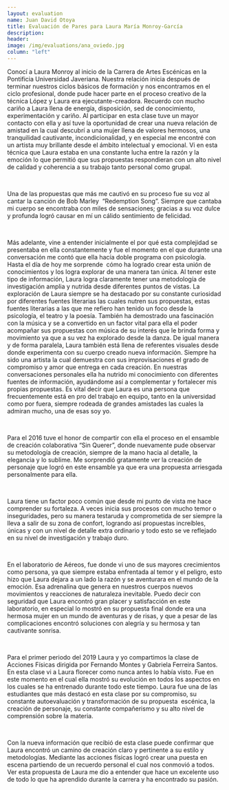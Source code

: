 ```yaml
---
layout: evaluation
name: Juan David Otoya
title: Evaluación de Pares para Laura María Monroy-García
description:
header:
image: /img/evaluations/ana_oviedo.jpg
column: "left"
---
```


Conoc&iacute; a Laura Monroy al inicio de la Carrera de Artes Esc&eacute;nicas en la Pontificia Universidad Javeriana. Nuestra relaci&oacute;n inicia despu&eacute;s de terminar nuestros ciclos b&aacute;sicos de formaci&oacute;n y nos encontramos en el ciclo profesional, donde pude hacer parte en el proceso creativo de la t&eacute;cnica L&oacute;pez y Laura era ejecutante-creadora. Recuerdo con mucho cari&ntilde;o a Laura llena de energ&iacute;a, disposici&oacute;n, sed de conocimiento, experimentaci&oacute;n y cari&ntilde;o. Al participar en esta clase tuve un mayor contacto con ella y as&iacute; tuve la oportunidad de crear una nueva relaci&oacute;n de amistad en la cual descubr&iacute; a una mujer llena de valores hermosos, una tranquilidad cautivante, incondicionalidad, y en especial me encontr&eacute; con un artista muy brillante desde el &aacute;mbito intelectual y emocional. Vi en esta t&eacute;cnica que Laura estaba en una constante lucha entre la raz&oacute;n y la emoci&oacute;n lo que permiti&oacute; que sus propuestas respondieran con un alto nivel de calidad y coherencia a su trabajo tanto personal como grupal.

&nbsp;

Una de las propuestas que m&aacute;s me cautiv&oacute; en su proceso fue su voz al cantar la canci&oacute;n de Bob Marley&nbsp; “Redemption Song”. Siempre que cantaba mi cuerpo se encontraba con miles de sensaciones; gracias a su voz dulce y profunda logr&oacute; causar en m&iacute; un c&aacute;lido sentimiento de felicidad.

&nbsp;

M&aacute;s adelante, vine a entender inicialmente el por qu&eacute; esta complejidad se presentaba en ella constantemente y fue el momento en el que durante una conversaci&oacute;n me cont&oacute; que ella hac&iacute;a doble programa con psicolog&iacute;a. Hasta el d&iacute;a de hoy me sorprende&nbsp; c&oacute;mo ha logrado crear esta uni&oacute;n de conocimientos y los logra explorar de una manera tan &uacute;nica. Al tener este tipo de informaci&oacute;n, Laura logra claramente tener una metodolog&iacute;a de investigaci&oacute;n amplia y nutrida desde diferentes puntos de vistas. La exploraci&oacute;n de Laura siempre se ha destacado por su constante curiosidad por diferentes fuentes literarias las cuales nutren sus propuestas, estas fuentes literarias a las que me refiero han tenido un foco desde la psicolog&iacute;a, el teatro y la poes&iacute;a. Tambi&eacute;n ha demostrado una fascinaci&oacute;n con la m&uacute;sica y se a convertido en un factor vital para ella el poder acompa&ntilde;ar sus propuestas con m&uacute;sica de su inter&eacute;s que le brinda forma y movimiento ya que a su vez ha explorado desde la danza. De igual manera y de forma paralela, Laura tambi&eacute;n est&aacute; llena de referentes visuales desde donde experimenta con su cuerpo creado nueva informaci&oacute;n. Siempre ha sido una artista la cual demuestra con sus improvisaciones el grado de compromiso y amor que entrega en cada creaci&oacute;n. En nuestras conversaciones personales ella ha nutrido mi conocimiento con diferentes fuentes de informaci&oacute;n, ayud&aacute;ndome as&iacute; a complementar y fortalecer mis propias propuestas. Es vital decir que Laura es una persona que frecuentemente est&aacute; en pro del trabajo en equipo, tanto en la universidad como por fuera, siempre rodeada de grandes amistades las cuales la admiran mucho, una de esas soy yo.

&nbsp;

Para el 2016 tuve el honor de compartir con ella el proceso en el ensamble de creaci&oacute;n colaborativa “Sin Querer”, donde nuevamente pude observar&nbsp; su metodolog&iacute;a de creaci&oacute;n, siempre de la mano hacia al detalle, la elegancia y lo sublime. Me sorprendi&oacute; gratamente ver la creaci&oacute;n de personaje que logr&oacute; en este ensamble ya que era una propuesta arriesgada personalmente para ella.&nbsp;

&nbsp;

Laura tiene un factor poco com&uacute;n que desde mi punto de vista me hace comprender su fortaleza. A veces inicia sus procesos con mucho temor o inseguridades, pero su manera testaruda y comprometida de ser siempre la lleva a salir de su zona de confort, logrando as&iacute; propuestas incre&iacute;bles, &uacute;nicas y con un nivel de detalle extra ordinario y todo esto se ve reflejado en su nivel de investigaci&oacute;n y trabajo duro.

&nbsp;

En el laboratorio de A&eacute;reos, fue donde vi uno de sus mayores crecimientos como persona, ya que siempre estaba enfrentada al temor y el peligro, esto hizo que Laura dejara a un lado la raz&oacute;n y se aventurara en el mundo de la emoci&oacute;n. Esa adrenalina que genera en nuestros cuerpos nuevos movimientos y reacciones de naturaleza inevitable. Puedo decir con seguridad que Laura encontr&oacute; gran placer y satisfacci&oacute;n en este laboratorio, en especial lo mostr&oacute; en su propuesta final donde era una hermosa mujer en un mundo de aventuras y de risas, y que a pesar de las complicaciones encontr&oacute; soluciones con alegr&iacute;a y su hermosa y tan cautivante sonrisa.

&nbsp;

Para el primer periodo del 2019 Laura y yo compartimos la clase de Acciones F&iacute;sicas dirigida por Fernando Montes y Gabriela Ferreira Santos. En esta clase vi a Laura florecer como nunca antes lo hab&iacute;a visto. Fue en este momento en el cual ella mostr&oacute; su evoluci&oacute;n en todos los aspectos en los cuales se ha entrenado durante todo este tiempo. Laura fue una de las estudiantes que m&aacute;s destac&oacute; en esta clase por su compromiso, su constante autoevaluaci&oacute;n y transformaci&oacute;n de su propuesta &nbsp;esc&eacute;nica, la creaci&oacute;n de personaje, su constante compa&ntilde;erismo y su alto nivel de comprensi&oacute;n sobre la materia.

&nbsp;

Con la nueva informaci&oacute;n que recibi&oacute; de esta clase puede confirmar que Laura encontr&oacute; un camino de creaci&oacute;n claro y pertinente a su estilo y metodolog&iacute;as. Mediante las acciones f&iacute;sicas logr&oacute; crear una puesta en escena partiendo de un recuerdo personal el cual nos conmovi&oacute; a todos. Ver esta propuesta de Laura me dio a entender que hace un excelente uso de todo lo que ha aprendido durante la carrera y ha encontrado su pasi&oacute;n.
